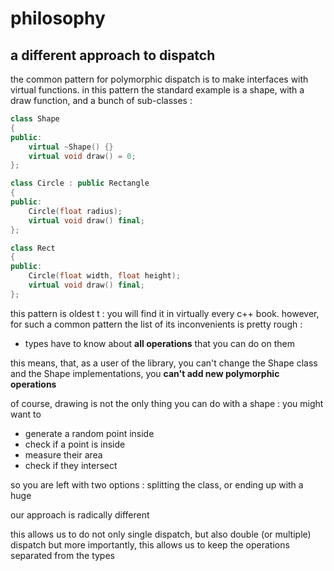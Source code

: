 # philosophy

## a different approach to dispatch
the common pattern for polymorphic dispatch is to make interfaces with virtual functions.
in this pattern the standard example is a shape, with a draw function, and a bunch of sub-classes :
```c++
class Shape
{
public:
    virtual ~Shape() {}
    virtual void draw() = 0;
};

class Circle : public Rectangle
{
public:
    Circle(float radius);
    virtual void draw() final;
};

class Rect
{
public:
    Circle(float width, float height);
    virtual void draw() final;
};
```

this pattern is oldest t : you will find it in virtually every c++ book.
however, for such a common pattern the list of its inconvenients is pretty rough :
- types have to know about **all operations** that you can do on them

this means, that, as a user of the library, you can't change the Shape class and the Shape implementations, you **can't add new polymorphic operations**

of course, drawing is not the only thing you can do with a shape : you might want to
- generate a random point inside
- check if a point is inside
- measure their area
- check if they intersect

so you are left with two options : splitting the class, or ending up with a huge

our approach is radically different

this allows us to do not only single dispatch, but also double (or multiple) dispatch
but more importantly, this allows us to keep the operations separated from the types
